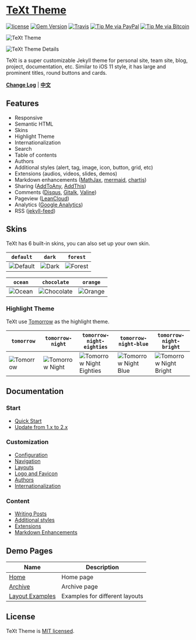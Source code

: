 # [TeXt Theme](https://github.com/rekeryang/jekyll-text-theme)

[![license](https://img.shields.io/github/license/rekeryang/jekyll-text-theme.svg)](https://github.com/rekeryang/jekyll-text-theme/blob/master/LICENSE)
[![Gem Version](https://img.shields.io/gem/v/jekyll-text-theme.svg)](https://github.com/rekeryang/jekyll-text-theme/releases)
[![Travis](https://img.shields.io/travis/rekeryang/jekyll-text-theme.svg)](https://travis-ci.org/rekeryang/jekyll-text-theme)
[![Tip Me via PayPal](https://img.shields.io/badge/PayPal-tip%20me-1462ab.svg?logo=paypal)](https://www.paypal.me/kitian616)
[![Tip Me via Bitcoin](https://img.shields.io/badge/Bitcoin-tip%20me-f7931a.svg?logo=bitcoin)](https://raw.githubusercontent.com/rekeryang/jekyll-text-theme/master/docs/assets/images/3Fkufxcw2xd8HnaRJBNK4ccdtkUDyyNu4V.jpg)

![TeXt Theme](https://raw.githubusercontent.com/rekeryang/jekyll-text-theme/master/screenshots/TeXt-home.jpg)

![TeXt Theme Details](https://raw.githubusercontent.com/rekeryang/jekyll-text-theme/master/screenshots/TeXt-layouts.png)

TeXt is a super customizable Jekyll theme for personal site, team site, blog, project, documentation, etc. Similar to iOS 11 style, it has large and prominent titles, round buttons and cards.

**[Change Log](https://github.com/rekeryang/jekyll-text-theme/blob/master/CHANGELOG.md)** | **[中文](https://github.com/rekeryang/jekyll-text-theme/blob/master/README.md)**

## Features

- Responsive
- Semantic HTML
- Skins
- Highlight Theme
- Internationalization
- Search
- Table of contents
- Authors
- Additional styles (alert, tag, image, icon, button, grid, etc)
- Extensions (audios, videos, slides, demos)
- Markdown enhancements ([MathJax](https://www.mathjax.org/), [mermaid](https://mermaidjs.github.io/), [chartjs](http://www.chartjs.org/))
- Sharing ([AddToAny](https://www.addtoany.com/), [AddThis](https://www.addthis.com/))
- Comments ([Disqus](https://disqus.com/), [Gitalk](https://gitalk.github.io/), [Valine](https://valine.js.org/en/))
- Pageview ([LeanCloud](https://leancloud.cn/))
- Analytics ([Google Analytics](https://analytics.google.com/analytics/web/))
- RSS ([jekyll-feed](https://github.com/jekyll/jekyll-feed))

## Skins

TeXt has 6 built-in skins, you can also set up your own skin.

| `default` | `dark` | `forest` |
| --- |  --- | --- |
| ![Default](https://raw.githubusercontent.com/rekeryang/jekyll-text-theme/master/screenshots/skins_default.jpg) | ![Dark](https://raw.githubusercontent.com/rekeryang/jekyll-text-theme/master/screenshots/skins_dark.jpg) | ![Forest](https://raw.githubusercontent.com/rekeryang/jekyll-text-theme/master/screenshots/skins_forest.jpg) |

| `ocean` | `chocolate` | `orange` |
| --- |  --- | --- |
| ![Ocean](https://raw.githubusercontent.com/rekeryang/jekyll-text-theme/master/screenshots/skins_ocean.jpg) | ![Chocolate](https://raw.githubusercontent.com/rekeryang/jekyll-text-theme/master/screenshots/skins_chocolate.jpg) | ![Orange](https://raw.githubusercontent.com/rekeryang/jekyll-text-theme/master/screenshots/skins_orange.jpg) |

### Highlight Theme

TeXt use [Tomorrow](https://github.com/chriskempson/tomorrow-theme) as the highlight theme.

| `tomorrow` | `tomorrow-night` | `tomorrow-night-eighties` | `tomorrow-night-blue` | `tomorrow-night-bright` |
| --- |  --- | --- | --- |  --- |
| ![Tomorrow](https://raw.githubusercontent.com/rekeryang/jekyll-text-theme/master/screenshots/highlight_tomorrow.png) | ![Tomorrow Night](https://raw.githubusercontent.com/rekeryang/jekyll-text-theme/master/screenshots/highlight_tomorrow-night.png) | ![Tomorrow Night Eighties](https://raw.githubusercontent.com/rekeryang/jekyll-text-theme/master/screenshots/highlight_tomorrow-night-eighties.png) | ![Tomorrow Night Blue](https://raw.githubusercontent.com/rekeryang/jekyll-text-theme/master/screenshots/highlight_tomorrow-night-blue.png) | ![Tomorrow Night Bright](https://raw.githubusercontent.com/rekeryang/jekyll-text-theme/master/screenshots/highlight_tomorrow-night-bright.png) |

## Documentation

### Start

- [Quick Start](https://rekeryang.com/jekyll-text-theme/docs/en/quick-start)
- [Update from 1.x to 2.x](https://rekeryang.com/jekyll-text-theme/docs/en/update-from-1-to-2)

### Customization

- [Configuration](https://rekeryang.com/jekyll-text-theme/docs/en/configuration)
- [Navigation](https://rekeryang.com/jekyll-text-theme/docs/en/navigation)
- [Layouts](https://rekeryang.com/jekyll-text-theme/docs/en/layouts)
- [Logo and Favicon](https://rekeryang.com/jekyll-text-theme/docs/en/logo-and-favicon)
- [Authors](https://rekeryang.com/jekyll-text-theme/docs/en/authors)
- [Internationalization](https://rekeryang.com/jekyll-text-theme/docs/en/i18n)

### Content

- [Writing Posts](https://rekeryang.com/jekyll-text-theme/docs/en/writing-posts)
- [Additional styles](https://rekeryang.com/jekyll-text-theme/docs/en/additional-styles)
- [Extensions](https://rekeryang.com/jekyll-text-theme/docs/en/extensions)
- [Markdown Enhancements](https://rekeryang.com/jekyll-text-theme/docs/en/markdown-enhancements)

## Demo Pages

| Name | Description |
| --- | --- |
| [Home](https://rekeryang.com/jekyll-text-theme/test/) | Home page |
| [Archive](https://rekeryang.com/jekyll-text-theme/archive.html) | Archive page |
| [Layout Examples](https://rekeryang.com/jekyll-text-theme/samples.html) | Examples for different layouts |

## License

TeXt Theme is [MIT licensed](https://github.com/rekeryang/jekyll-text-theme/blob/master/LICENSE).